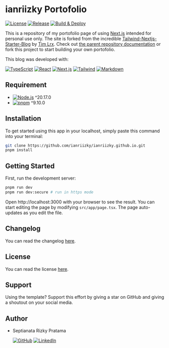# ianriizky Portofolio

[![License](https://badgen.net/github/license/ianriizky/ianriizky.github.io "License")](LICENSE.md)
[![Release](https://badgen.net/github/release/ianriizky/ianriizky.github.io "Release")](https://github.com/ianriizky/ianriizky.github.io/releases)
[![Build & Deploy](https://github.com/ianriizky/ianriizky.github.io/actions/workflows/main.yml/badge.svg "Build & Deploy")](https://github.com/ianriizky/ianriizky.github.io/actions/workflows/main.yml)

This is a repository of my portofolio page of using [Next.js](https://nextjs.org) intended for personal use only. The site is forked from the incredible [Tailwind-Nextjs-Starter-Blog](https://github.com/timlrx/tailwind-nextjs-starter-blog) by [Tim Lrx](https://github.com/timlrx). Check out [the parent repository documentation](https://github.com/timlrx/tailwind-nextjs-starter-blog/blob/main/README.md) or fork this project to start building your own portofolio.

This blog was developed with:

[![TypeScript](https://img.shields.io/badge/TypeScript-007ACC?style=for-the-badge&logo=typescript&logoColor=white "TypeScript")](https://www.typescriptlang.org)
[![React](https://img.shields.io/badge/React-20232A?style=for-the-badge&logo=react&logoColor=61DAFB "React")](https://react.dev)
[![Next.js](https://img.shields.io/badge/nextjs-000000?style=for-the-badge&logo=next.js&logoColor=white "Next.js")](https://nextjs.org)
[![Tailwind](https://img.shields.io/badge/Tailwind_CSS-38B2AC?style=for-the-badge&logo=tailwind-css&logoColor=white "Tailwind")](https://tailwindcss.com)
[![Markdown](https://img.shields.io/badge/Markdown-000000?style=for-the-badge&logo=markdown&logoColor=white "Markdown")](https://www.markdownguide.org)

## Requirement

- [![Node.js](https://img.shields.io/badge/Node.js-43853D?style=for-the-badge&logo=node.js&logoColor=white "Node.js")](https://nodejs.org) ^20.17.0
- [![pnpm](https://img.shields.io/badge/pnpm-F69220?style=for-the-badge&logo=pnpm&logoColor=white "pnpm")](https://pnpm.io) ^9.10.0

## Installation

To get started using this app in your localhost, simply paste this command into your terminal:

```bash
git clone https://github.com/ianriizky/ianriizky.github.io.git
pnpm install
```

## Getting Started

First, run the development server:

```bash
pnpm run dev
pnpm run dev:secure # run in https mode
```

Open http://localhost:3000 with your browser to see the result. You can start editing the page by modifying `src/app/page.tsx`. The page auto-updates as you edit the file.

## Changelog

You can read the changelog [here](CHANGELOG.md).

## License

You can read the license [here](LICENSE.md).

## Support

Using the template? Support this effort by giving a star on GitHub and giving a shoutout on your social media.

## Author

- Septianata Rizky Pratama

  [![GitHub](https://img.shields.io/badge/GitHub-100000?style=for-the-badge&logo=github&logoColor=white "GitHub")](https://github.com/ianriizky)
  [![LinkedIn](https://img.shields.io/badge/LinkedIn-white?style=for-the-badge&logo=linkedin&colorB=0a66c2 "LinkedIn")](https://www.linkedin.com/in/ianrizky)
